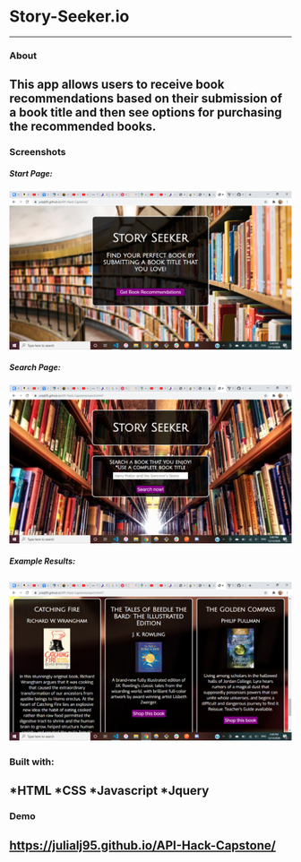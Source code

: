 # Story-Seeker.io
-------------------
### About
This app allows users to receive book recommendations based on their submission of a book title and then see options for purchasing the recommended books. 
-------------------
### Screenshots
##### Start Page:
![Start Page](/images/start-page.png)
##### Search Page:
![Search Page](/images/search-page.png)
##### Example Results:
![Example Results](/images/example-results.png)
-------------------
### Built with:
  *HTML
  *CSS
  *Javascript
  *Jquery
-------------------
### Demo
https://julialj95.github.io/API-Hack-Capstone/ 
-------------------

